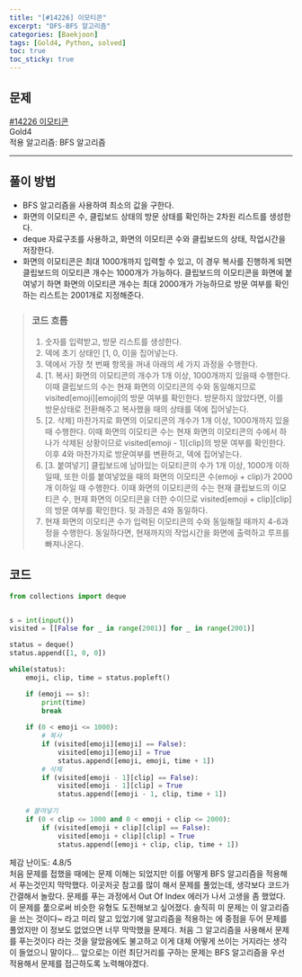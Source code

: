 ```yaml
---
title: "[#14226] 이모티콘"
excerpt: "DFS-BFS 알고리즘"
categories: [Baekjoon]
tags: [Gold4, Python, solved]
toc: true
toc_sticky: true
---
```


## 문제
[#14226 이모티콘](https://www.acmicpc.net/problem/14226) <br>
Gold4 <br>
적용 알고리즘: BFS 알고리즘

***

## 풀이 방법
* BFS 알고리즘을 사용하여 최소의 값을 구한다.
* 화면의 이모티콘 수, 클립보드 상태의 방문 상태를 확인하는 2차원 리스트를 생성한다.
* deque 자료구조를 사용하고, 화면의 이모티콘 수와 클립보드의 상태, 작업시간을 저장한다. 
* 화면의 이모티콘은 최대 1000개까지 입력할 수 있고, 이 경우 복사를 진행하게 되면 클립보드의 이모티콘 개수는 1000개가 가능하다. 클립보드의 이모티콘을 화면에 붙여넣기 하면 화면의 이모티콘 개수는 최대 2000개가 가능하므로 방문 여부를 확인하는 리스트는 2001개로 지정해준다. 

> ### 코드 흐름
> 1. 숫자를 입력받고, 방문 리스트를 생성한다.
> 2. 덱에 초기 상태인 [1, 0, 0]을 집어넣는다.
> 3. 덱에서 가장 첫 번째 항목을 꺼내 아래의 세 가지 과정을 수행한다.
> 4. [1. 복사] 화면의 이모티콘의 개수가 1개 이상, 1000개까지 있을때 수행한다. 이때 클립보드의 수는 현재 화면의 이모티콘의 수와 동일해지므로 visited[emoji][emoji]의 방문 여부를 확인한다. 방문하지 않았다면, 이를 방문상태로 전환해주고 복사했을 때의 상태를 덱에 집어넣는다.
> 5. [2. 삭제] 마찬가지로 화면의 이모티콘의 개수가 1개 이상, 1000개까지 있을때 수행한다. 이때 화면의 이모티콘 수는 현재 화면의 이모티콘의 수에서 하나가 삭제된 상황이므로 visited[emoji - 1][clip]의 방문 여부를 확인한다. 이후 4와 마찬가지로 방문여부를 변환하고, 덱에 집어넣는다.
> 6. [3. 붙여넣기] 클립보드에 남아있는 이모티콘의 수가 1개 이상, 1000개 이하일때, 또한 이를 붙여넣었을 때의 화면의 이모티콘 수(emoji + clip)가 2000개 이하일 때 수행한다. 이때 화면의 이모티콘의 수는 현재 클립보드의 이모티콘 수, 현재 화면의 이모티콘을 더한 수이므로 visited[emoji + clip][clip]의 방문 여부를 확인한다. 뒷 과정은 4와 동일하다.
> 7. 현재 화면의 이모티콘 수가 입력된 이모티콘의 수와 동일해질 때까지 4-6과정을 수행한다. 동일하다면, 현재까지의 작업시간을 화면에 출력하고 루프를 빠져나온다.


## 코드
~~~python
from collections import deque


s = int(input())
visited = [[False for _ in range(2001)] for _ in range(2001)]

status = deque()
status.append([1, 0, 0])

while(status):
    emoji, clip, time = status.popleft()

    if (emoji == s):
        print(time)
        break
    
    if (0 < emoji <= 1000):
        # 복사
        if (visited[emoji][emoji] == False):
            visited[emoji][emoji] = True
            status.append([emoji, emoji, time + 1])
        # 삭제
        if (visited[emoji - 1][clip] == False):
            visited[emoji - 1][clip] = True
            status.append([emoji - 1, clip, time + 1])
        
    # 붙여넣기
    if (0 < clip <= 1000 and 0 < emoji + clip <= 2000):
        if (visited[emoji + clip][clip] == False):
            visited[emoji + clip][clip] = True
            status.append([emoji + clip, clip, time + 1])

~~~

체감 난이도: 4.8/5 <br>
처음 문제를 접했을 때에는 문제 이해는 되었지만 이를 어떻게 BFS 알고리즘을 적용해서 푸는것인지 막막했다. 이곳저곳 참고를 많이 해서 문제를 풀었는데, 생각보다 코드가 간결해서 놀랐다. 문제를 푸는 과정에서 Out Of Index 에러가 나서 고생을 좀 했었다. 이 문제를 풂으로써 비슷한 유형도 도전해보고 싶어졌다. 솔직히 미 문제는 이 알고리즘을 쓰는 것이다~ 라고 미리 알고 있었기에 알고리즘을 적용하는 에 중점을 두어 문제를 풀었지만 이 정보도 없었으면 너무 막막했을 문제다. 처음 그 알고리즘을 사용해서 문제를 푸는것이다 라는 것을 알았음에도 불고하고 이게 대체 어떻게 쓰이는 거지라는 생각이 들었으니 말이다... 앞으로는 이런 최단거리를 구하는 문제는 BFS 알고리즘을 우선 적용해서 문제를 접근하도록 노력해야겠다. 

